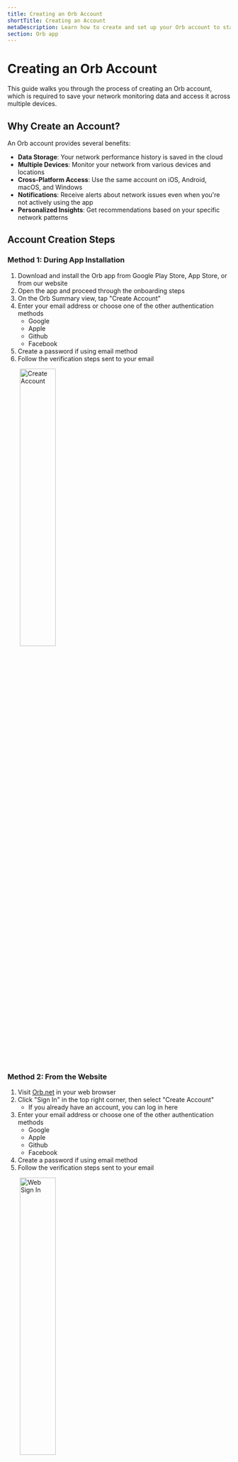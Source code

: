 ```yaml
---
title: Creating an Orb Account
shortTitle: Creating an Account
metaDescription: Learn how to create and set up your Orb account to start monitoring your network performance.
section: Orb app
---
```


# Creating an Orb Account

This guide walks you through the process of creating an Orb account, which is required to save your network monitoring data and access it across multiple devices.

## Why Create an Account?

An Orb account provides several benefits:

- **Data Storage**: Your network performance history is saved in the cloud
- **Multiple Devices**: Monitor your network from various devices and locations
- **Cross-Platform Access**: Use the same account on iOS, Android, macOS, and Windows
- **Notifications**: Receive alerts about network issues even when you're not actively using the app
- **Personalized Insights**: Get recommendations based on your specific network patterns

## Account Creation Steps

### Method 1: During App Installation

1. Download and install the Orb app from Google Play Store, App Store, or from our website
2. Open the app and proceed through the onboarding steps
3. On the Orb Summary view, tap "Create Account"
4. Enter your email address or choose one of the other authentication methods
   - Google
   - Apple
   - Github
   - Facebook
5. Create a password if using email method
6. Follow the verification steps sent to your email

<img src="../../images/orb-app/create-or-sign-into-account.png" alt="Create Account" width=40% style="margin-left: 2em;">

### Method 2: From the Website

1. Visit [Orb.net](https://orb.net/sign-in) in your web browser
2. Click "Sign In" in the top right corner, then select "Create Account"
   - If you already have an account, you can log in here
3. Enter your email address or choose one of the other authentication methods
   - Google
   - Apple
   - Github
   - Facebook
4. Create a password if using email method
5. Follow the verification steps sent to your email

<img src="../../images/orb-app/web-sign-in.png" alt="Web Sign In" width=40% style="margin-left: 2em;">

## Required Information

To create your Orb account, you'll need to provide:

- **Authentication Method**: Choose between email/password or social login (Google, Apple, Github, Facebook)<br>
  **or** <br>
- **Email Address**: Used for account verification and communication
- **Password**: Create a secure password (minimum 8 characters)
- **Name** (optional): Your name for personalization

<img src="../../images/orb-app/sign-in-portal.png" alt="Sign In Portal" width=30% style="margin-left: 2em;">

## Email Verification

After submitting your information:

1. Check your email for a verification message from Orb
2. Click the verification link in the email
3. You'll be redirected to confirm your account

If you don't receive the verification email within a few minutes:

- Check your spam/junk folder
- Ensure you entered your email address correctly
- Try requesting a new verification email through the app

## Account Settings

Once your account is created, you can customize your settings:

1. Open the Orb app
2. Navigate to Account Settings by tapping the gear icon in the top right corner
3. From here, you can:
   - Sign in and out of your account
   - Adjust notification preferences
   - Submit feedback or report bugs

<img src="../../images/orb-app/orb-account-menu.png" alt="Orb Account" height=30% width=30% style="margin-left: 2em;">

## Adding Your First Sensor

After creating your account, the next step is to set up an Orb sensor:

1. In the Orb app, click on menu (...) of the Orb you would like to add to your account
2. Select "Link this Orb to my account"
3. Rename the device if desired (example: Home Macbook)

For more information on setting up sensors, see [Linking an Orb to your account](/docs/orb-app/linking-orb-to-account.md).

## Troubleshooting

### Can't Create an Account

If you're having trouble creating an account:

- Ensure you have a stable internet connection
- Try a different email address
- Check that your password meets the minimum requirements
- Update the app to the latest version

### Can't Log In

If you can't log in to your account:

- Verify you're using the correct email and password
- Reset your password if necessary
- Ensure your account has been verified via email
- Contact support@orb.net if issues persist

## Privacy and Data Usage

Orb respects your privacy. Your account information and network data are:

- Encrypted in transit and at rest
- Used only for providing the Orb service
- Never sold to third parties

For more details, please review our [Privacy Policy](/privacy-policy).

## Next Steps

Now that your account is set up, learn more about:

- [Linking an Orb to your account](/docs/orb-app/linking-orb-to-account.md)
- [Orb summary view](/docs/orb-app/orb-summary-view.md)
- [Orb scores & metrics](/docs/orb-app/orb-scores-metrics.md)
